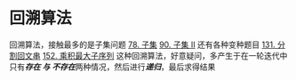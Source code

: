 # 回溯算法
回溯算法，接触最多的是子集问题
[78. 子集](https://leetcode-cn.com/problems/subsets/)
[90. 子集 II](https://leetcode-cn.com/problems/subsets-ii/)
还有各种变种题目
[131. 分割回文串](https://leetcode-cn.com/problems/palindrome-partitioning/)
[152. 乘积最大子序列](https://leetcode-cn.com/problems/house-robber/submissions/)
这种回溯算法，好意疑问，多产生于在一轮迭代中只有***存在 与 不存在***两种情况，然后进行***递归***，最后求得结果